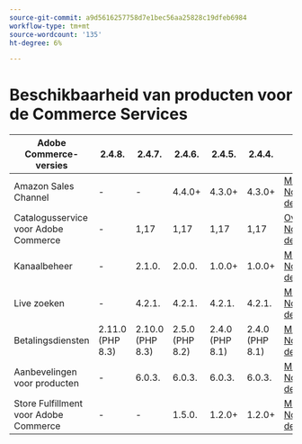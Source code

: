 ```yaml
---
source-git-commit: a9d5616257758d7e1bec56aa25828c19dfeb6984
workflow-type: tm+mt
source-wordcount: '135'
ht-degree: 6%

---
```

# Beschikbaarheid van producten voor de Commerce Services


<table style="table-layout:auto">
  <thead>
    <tr>
      <th>Adobe Commerce-versies</th>
      <th>2.4.8.</th>
      <th>2.4.7.</th>
      <th>2.4.6.</th>
      <th>2.4.5.</th>
      <th>2.4.4.</th>
      <th></th>
    </tr>
  </thead>
  <tbody>
      <tr>
          <td>Amazon Sales Channel</td>
          <td>-</td>
          <td>-</td>
          <td>4.4.0+</td>
          <td>4.3.0+</td>
          <td>4.3.0+</td>
          <td>
              <a href="https://commercemarketplace.adobe.com/magento-module-amazon.html"> Marketplace </a><br/>
              <a href="https://experienceleague.adobe.com/docs/commerce-channels/amazon/release-notes.html"> Nota's van de Versie </a><br/>
          </td>
      </tr>
      <tr>
          <td>Catalogusservice voor Adobe Commerce</td>
          <td>-</td>
          <td>1,17</td>
          <td>1,17</td>
          <td>1,17</td>
          <td>1,17</td>
          <td>
              <a href="https://experienceleague.adobe.com/docs/commerce-merchant-services/catalog-service/guide-overview.html"> Overzicht </a><br/>
              <a href="https://experienceleague.adobe.com/docs/commerce-merchant-services/catalog-service/release-notes.html"> Nota's van de Versie </a><br/>
          </td>
      </tr>
      <tr>
          <td>Kanaalbeheer</td>
          <td>-</td>
          <td>2.1.0.</td>
          <td>2.0.0.</td>
          <td>1.0.0+</td>
          <td>1.0.0+</td>
          <td>
              <a href="https://commercemarketplace.adobe.com/magento-channel-manager.html"> Marketplace </a><br/>
              <a href="https://experienceleague.adobe.com/docs/commerce-channels/channel-manager/release-notes.html"> Nota's van de Versie </a><br/>
          </td>
      </tr>
      <tr>
          <td>Live zoeken</td>
          <td>-</td>
          <td>4.2.1.</td>
          <td>4.2.1.</td>
          <td>4.2.1.</td>
          <td>4.2.1.</td>
          <td>
              <a href="https://commercemarketplace.adobe.com/magento-live-search.html"> Marketplace </a><br/>
              <a href="https://experienceleague.adobe.com/docs/commerce-merchant-services/live-search/release-notes.html"> Nota's van de Versie </a><br/>
          </td>
      </tr>
      <tr>
          <td>Betalingsdiensten</td>
          <td>2.11.0 (PHP 8.3)</td>
          <td>2.10.0 (PHP 8.3)</td>
          <td>2.5.0 (PHP 8.2)</td>
          <td>2.4.0 (PHP 8.1)</td>
          <td>2.4.0 (PHP 8.1)</td>
          <td>
              <a href="https://commercemarketplace.adobe.com/magento-payment-services.html"> Marketplace </a><br/>
              <a href="https://experienceleague.adobe.com/docs/commerce-merchant-services/payment-services/release-notes.html"> Nota's van de Versie </a><br/>
          </td>
      </tr>
      <tr>
          <td>Aanbevelingen voor producten</td>
          <td>-</td>
          <td>6.0.3.</td>
          <td>6.0.3.</td>
          <td>6.0.3.</td>
          <td>6.0.3.</td>
          <td>
              <a href="https://commercemarketplace.adobe.com/magento-product-recommendations.html"> Marketplace </a><br/>
              <a href="https://experienceleague.adobe.com/docs/commerce-merchant-services/product-recommendations/release-notes.html"> Nota's van de Versie </a><br/>
          </td>
      </tr>
      <tr>
          <td>Store Fulfillment voor Adobe Commerce</td>
          <td>-</td>
          <td>-</td>
          <td>1.5.0.</td>
          <td>1.2.0+</td>
          <td>1.2.0+</td>
          <td>
              <a href="https://commercemarketplace.adobe.com/store-fulfillment-magento-walmart.html"> Marketplace </a><br/>
              <a href="https://experienceleague.adobe.com/docs/commerce-merchant-services/store-fulfillment/release-notes.html"> Nota's van de Versie </a><br/>
          </td>
      </tr>
  </tbody>
</table>
